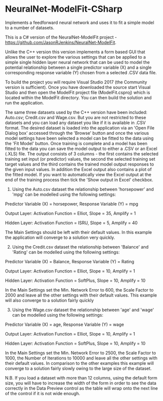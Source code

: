 # NeuralNet-ModelFit-CSharp
Implements a feedforward neural network and uses it to fit a simple model to a number of datasets.

This is a C# version of the NeuralNet-ModelFit project - https://github.com/JasonRJenkins/NeuralNet-ModelFit.

Unlike the C++ version this version implements a form based GUI that allows the user to explore the various settings that can be applied to a simple single hidden layer neural network that can be used to model the potential relationship between a single predictor variable (X) and a single corresponding response variable (Y) chosen from a selected .CSV data file.

To build the project you will require Visual Studio 2017 (the Community version is sufficient).  Once you have downloaded the source start Visual Studio and then open the ModelFit project file (ModelFit.csproj) which is located within the ModelFit directory. You can then build the solution and run the application.

The same three datasets used by the C++ version have been included: Auto.csv; Credit.csv and Wage.csv. But you are not restricted to these datasets and you can load any dataset you like if it is available in .CSV format. The desired dataset is loaded into the application via an 'Open File Dialog box' accessed through the 'Browse' button and once the various model settings have been selected a model can be fitted to the data using the 'Fit Model' button.  Once training is complete and a model has been fitted to the data you can save the model output to either a .CSV or an Excel (.XLS) file. The output consists of 3 columns - the first contains the selected training set input (or predictor) values, the second the selected training set target values and the third contains the trained model output responses to the given input values. In addition the Excel output also contains a plot of the fitted model. If you want to automatically view the Excel output at the end of the training process then tick the 'Show output in Excel' checkbox.

1) Using the Auto.csv dataset the relationship between 'horsepower' and 'mpg' can be modelled using the following settings:

Predictor Variable (X) = horsepower, Response Variable (Y) = mpg

Output Layer: Activation Function = Elliot, Slope = 35, Amplify = 1

Hidden Layer: Activation Function = ISRU, Slope = 5, Amplify = 40

The Main Settings should be left with their default values. In this example the application will converge to a solution very quickly.

2) Using the Credit.csv dataset the relationship between 'Balance' and 'Rating' can be modelled using the following settings:

Predictor Variable (X) = Balance, Response Variable (Y) = Rating

Output Layer: Activation Function = Elliot, Slope = 10, Amplify = 1

Hidden Layer: Activation Function = SoftPlus, Slope = 10, Amplify = 10

In the Main Settings set the Min. Network Error to 600, the Scale Factor to 2000 and leave all the other settings with their default values. This example will also converge to a solution fairly quickly

3) Using the Wage.csv dataset the relationship between 'age' and 'wage' can be modelled using the following settings:

Predictor Variable (X) = age, Response Variable (Y) = wage

Output Layer: Activation Function = Elliot, Slope = 10, Amplify = 1

Hidden Layer: Activation Function = SoftPlus, Slope = 10, Amplify = 10

In the Main Settings set the Min. Network Error to 2500, the Scale Factor to 1000, the Number of Iterations to 10000 and leave all the other settings with their default values. In comparison to the other examples this example will converge to a solution fairly slowly owing to the large size of the dataset.

N.B. If you load a dataset with more than 12 columns, using the default form size, you will have to increase the width of the form in order to see the data correctly in the Data Preview control as the table will wrap onto the next line of the control if it is not wide enough.

